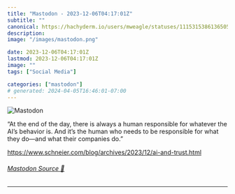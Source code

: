 ```yaml
---
title: "Mastodon - 2023-12-06T04:17:01Z"
subtitle: ""
canonical: https://hachyderm.io/users/mweagle/statuses/111531538613650563
description:
image: "/images/mastodon.png"

date: 2023-12-06T04:17:01Z
lastmod: 2023-12-06T04:17:01Z
image: ""
tags: ["Social Media"]

categories: ["mastodon"]
# generated: 2024-04-05T16:46:01-07:00
---
```

![Mastodon](/images/mastodon.png)

<p>“At the end of the day, there is always a human responsible for whatever the AI’s behavior is. And it’s the human who needs to be responsible for what they do—and what their companies do.”</p><p><a href="https://www.schneier.com/blog/archives/2023/12/ai-and-trust.html" target="_blank" rel="nofollow noopener noreferrer" translate="no"><span class="invisible">https://www.</span><span class="ellipsis">schneier.com/blog/archives/202</span><span class="invisible">3/12/ai-and-trust.html</span></a></p>


###### [Mastodon Source 🐘](https://hachyderm.io/@mweagle/111531538613650563)

___
